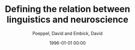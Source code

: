 ---
layout: post
title: Defining the relation between linguistics and neuroscience

date: 1996-01-01 00:00
author: Poeppel, David and Embick, David
journal: Twenty-First Century Psycholinguistics Four Cornerstones

link: https://doi.org/10.4324/9781315084503-8

year: 2017
---